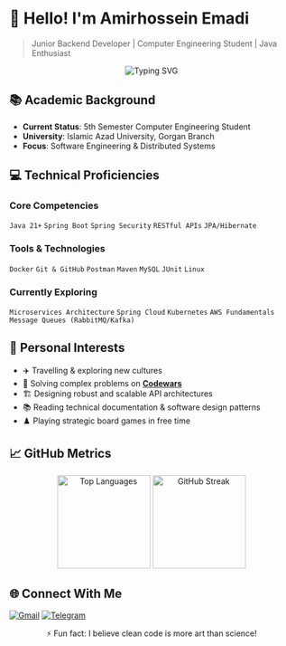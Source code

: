 # 👋 Hello! I'm Amirhossein Emadi

> Junior Backend Developer | Computer Engineering Student | Java Enthusiast

<div align="center">
  <img src="https://readme-typing-svg.demolab.com?font=Fira+Code&weight=600&size=22&duration=3000&pause=1000&color=4A8E7C&center=true&vCenter=true&width=500&lines=Computer+Engineering+Student;Java+Backend+Developer;Problem+Solver;API+Enthusiast" alt="Typing SVG" />
</div>

## 📚 Academic Background
- **Current Status**: 5th Semester Computer Engineering Student
- **University**: Islamic Azad University, Gorgan Branch
- **Focus**: Software Engineering & Distributed Systems

## 💻 Technical Proficiencies

### Core Competencies
`Java 21+` `Spring Boot` `Spring Security` `RESTful APIs` `JPA/Hibernate`

### Tools & Technologies
`Docker` `Git & GitHub` `Postman` `Maven` `MySQL` `JUnit` `Linux`

### Currently Exploring
`Microservices Architecture` `Spring Cloud` `Kubernetes` `AWS Fundamentals` `Message Queues (RabbitMQ/Kafka)`

## 🧭 Personal Interests
- ✈️ Travelling & exploring new cultures
- 🧩 Solving complex problems on [**Codewars**](https://www.codewars.com)
- 🏗️ Designing robust and scalable API architectures
- 📚 Reading technical documentation & software design patterns
- ♟️ Playing strategic board games in free time

## 📈 GitHub Metrics

<p align="center">
  <img src="https://github-readme-stats.vercel.app/api/top-langs/?username=BackendBaz&layout=compact&theme=algolia&langs_count=1" alt="Top Languages" height="165">
  <img src="https://github-readme-streak-stats.herokuapp.com/?user=BackendBaz&theme=algolia" alt="GitHub Streak" height="165">
</p>

## 🌐 Connect With Me
[![Gmail](https://img.shields.io/badge/Gmail-EA4335?style=flat&logo=gmail&logoColor=white)](mailto:emadi.henker404@gmail.com)
[![Telegram](https://img.shields.io/badge/Telegram-26A5E4?style=flat&logo=telegram&logoColor=white)](https://t.me/amir_hossein_emadi_2000)

<div align="center">
  <p>⚡ Fun fact: I believe clean code is more art than science!</p>
</div>
